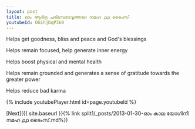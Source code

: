 ```yaml
---
layout: post
title: ഓം ആർദ്ര ചര്മമ്പരാവൃത്തയഃ നമഹ ൧൧ ടൈംസ്
youtubeId: OGihjDqP3k0
---
```

 
 
Helps get goodness, bliss and peace and God's blessings
 
Helps remain focused, help generate inner energy 
 
Helps boost physical and mental health 
 
Helps remain grounded and generates a sense of gratitude towards the greater power 
 
Helps reduce bad karma
 
 
 
 


{% include youtubePlayer.html id=page.youtubeId %}
 
[Next]({{ site.baseurl }}{% link  split1/_posts/2013-01-30-ഓം കാല യോഗിനീ നമഹ ൧൧ ടൈംസ്.md%})
 
